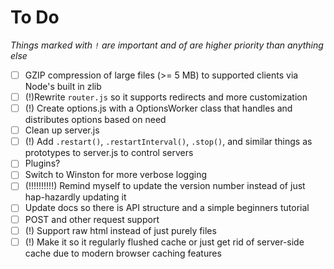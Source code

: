 # To Do
*Things marked with `!` are important and of are higher priority than anything else*

- [ ] GZIP compression of large files (>= 5 MB) to supported clients via Node's built in zlib
- [ ] (!)Rewrite `router.js` so it supports redirects and more customization
- [ ] (!) Create options.js with a OptionsWorker class that handles and distributes options based on need
- [ ] Clean up server.js
- [ ] (!) Add `.restart()`, `.restartInterval()`, `.stop()`, and similar things as prototypes to server.js to control servers
- [ ] Plugins?
- [ ] Switch to Winston for more verbose logging
- [ ] (!!!!!!!!!!) Remind myself to update the version number instead of just hap-hazardly updating it
- [ ] Update docs so there is API structure and a simple beginners tutorial
- [ ] POST and other request support
- [ ] (!) Support raw html instead of just purely files
- [ ] (!) Make it so it regularly flushed cache or just get rid of server-side cache due to modern browser caching features